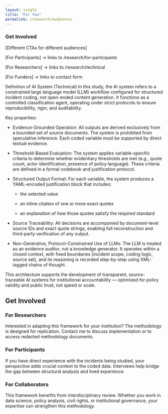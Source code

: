 ```yaml
---
layout: single
title: "For You"
permalink: /research/audience/
---
```


### Get Involved

[Different CTAs for different audiences]

[For Participants] → links to /research/for-participants

[For Researchers] → links to /research/technical

[For Funders] → links to contact form



Definition of AI System (Technical)
In this study, the AI system refers to a constrained large language model (LLM) workflow configured for structured incident coding, not open-ended content generation. It functions as a controlled classification agent, operating under strict protocols to ensure reproducibility, rigor, and auditability.

Key properties:

- Evidence-Grounded Operation:
All outputs are derived exclusively from a bounded set of source documents. The system is prohibited from speculative inference. Each coded variable must be supported by direct textual evidence.

- Threshold-Based Evaluation:
The system applies variable-specific criteria to determine whether evidentiary thresholds are met (e.g., quote count, actor identification, presence of policy language). These criteria are defined in a formal codebook and justification protocol.

- Structured Output Format:
For each variable, the system produces a YAML-encoded justification block that includes:

	- the selected value

	- an inline citation of one or more exact quotes

	- an explanation of how those quotes satisfy the required standard

- Source Traceability:
All decisions are accompanied by document-level source IDs and exact quote strings, enabling full reconstruction and third-party verification of any output.

- Non-Generative, Protocol-Constrained Use of LLMs:
The LLM is treated as an evidence auditor, not a knowledge generator. It operates within a closed context, with fixed boundaries (incident scope, coding logic, source set), and its reasoning is recorded step-by-step using XML-tagged chains of thought.

This architecture supports the development of transparent, source-traceable AI systems for institutional accountability — optimized for policy validity and public trust, not speed or scale.




## Get Involved

### For Researchers
Interested in adapting this framework for your institution? The methodology is designed for replication. Contact me to discuss implementation or to access redacted methodology documents.

### For Participants
If you have direct experience with the incidents being studied, your perspective adds crucial context to the coded data. Interviews help bridge the gap between structural analysis and lived experience.

### For Collaborators
This framework benefits from interdisciplinary review. Whether you work in data science, policy analysis, civil rights, or institutional governance, your expertise can strengthen this methodology.
